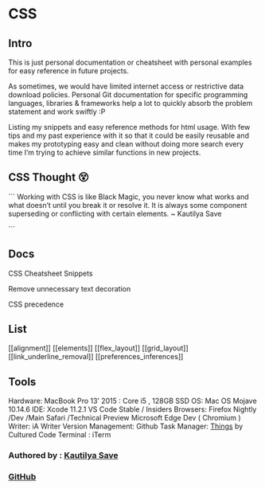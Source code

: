 # CSS

## Intro

This is just personal documentation or cheatsheet with personal examples for easy reference in future projects.

As sometimes, we would have limited internet access or restrictive data download policies. Personal Git documentation for specific programming languages, libraries & frameworks help a lot to quickly absorb the problem statement and work swiftly :P

Listing my snippets and easy reference methods for html usage. With few tips and my past experience with it so that it could be easily reusable and makes my prototyping easy and clean without doing more search every time I’m trying to achieve similar functions in new projects.

## CSS Thought 😵

\`\`\` Working with CSS is like Black Magic, you never know what works and what doesn’t until you break it or resolve it. It is always some component superseding or conflicting with certain elements. ~ Kautilya Save

\`\`\`

## Docs

CSS Cheatsheet Snippets

Remove unnecessary text decoration

CSS precedence


## List 

[[alignment]]
[[elements]]
[[flex_layout]]
[[grid_layout]]
[[link_underline_removal]]
[[preferences_inferences]]


## Tools

Hardware: MacBook Pro 13’ 2015 : Core i5 , 128GB SSD OS: Mac OS Mojave 10.14.6 IDE: Xcode 11.2.1 VS Code Stable / Insiders Browsers: Firefox Nightly /Dev /Main Safari /Technical Preview Microsoft Edge Dev \( Chromium \) Writer: iA Writer Version Management: Github Task Manager: [Things](https://culturedcode.com/things/) by Cultured Code Terminal : iTerm

### Authored by : [Kautilya Save](https://sensehack.github.io/)

### [GitHub](https://github.com/SensehacK)

